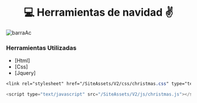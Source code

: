 
<h1 align="center">💻 Herramientas de navidad ✌</h1>

![barraAc]('./design.png')

### Herramientas Utilizadas

- [Html]
- [Css]
- [Jquery]



```css
<link rel="stylesheet" href="/SiteAssets/V2/css/christmas.css" type="text/css" media="all">
```

```javascript
<script type="text/javascript" src="/SiteAssets/V2/js/christmas.js"></script>
```